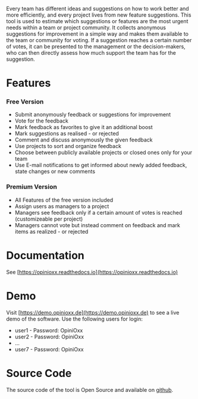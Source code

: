 Every team has different ideas and suggestions on how to work better and more efficiently, and every project lives from new feature suggestions. This tool is used to estimate which suggestions or features are the most urgent needs within a team or project community. It collects anonymous suggestions for improvement in a simple way and makes them available to the team or community for voting. If a suggestion reaches a certain number of votes, it can be presented to the management or the decision-makers, who can then directly assess how much support the team has for the suggestion.

# Features

### Free Version

* Submit anonymously feedback or suggestions for improvement
* Vote for the feedback
* Mark feedback as favorites to give it an additional boost 
* Mark suggestions as realised - or rejected
* Comment and discuss anonymously the given feedback
* Use projects to sort and organize feedback
* Choose between publicly available projects or closed ones only for your team
* Use E-mail notifications to get informed about newly added feedback, state changes or new comments

### Premium Version

* All Features of the free version included
* Assign users as managers to a project
* Managers see feedback only if a certain amount of votes is reached (customizeable per project)
* Managers cannot vote but instead comment on feedback and mark items as realized - or rejected

# Documentation
See [https://opinioxx.readthedocs.io](https://opinioxx.readthedocs.io)

# Demo
Visit [https://demo.opinioxx.de](https://demo.opinioxx.de) to see a live demo of the software. Use the following users for login:
* user1 - Password: OpiniOxx
* user2 - Password: OpiniOxx
* ...
* user7 - Password: OpiniOxx

# Source Code
The source code of the tool is Open Source and available on [github](https://github.com/opinioxx/opinioxx).
